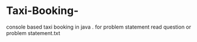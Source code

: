 # Taxi-Booking-
console based taxi booking in java . for problem statement read question or problem statement.txt 

